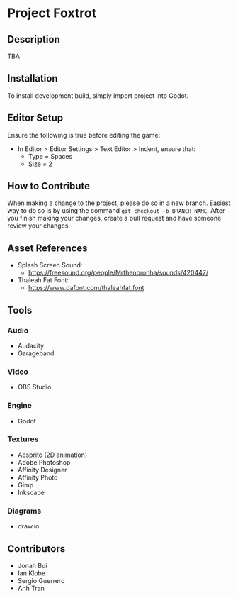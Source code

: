 # Project Foxtrot
## Description
TBA

## Installation
To install development build, simply import project into Godot.

## Editor Setup
Ensure the following is true before editing the game:
- In Editor > Editor Settings > Text Editor > Indent, ensure that:
	- Type = Spaces
	- Size = 2

## How to Contribute
When making a change to the project, please do so in a new branch. Easiest way to do so is by using the command `git checkout -b BRANCH_NAME`. After you finish making your changes, create a pull request and have someone review your changes.

## Asset References
- Splash Screen Sound:
	- https://freesound.org/people/Mrthenoronha/sounds/420447/
- Thaleah Fat Font:
	- https://www.dafont.com/thaleahfat.font

## Tools
### Audio
- Audacity
- Garageband

### Video
- OBS Studio

### Engine
- Godot

### Textures
- Aesprite (2D animation)
- Adobe Photoshop
- Affinity Designer
- Affinity Photo
- Gimp
- Inkscape

### Diagrams
- draw.io

## Contributors
- Jonah Bui
- Ian Klobe
- Sergio Guerrero
- Anh Tran

